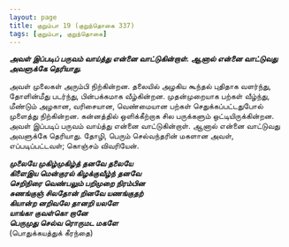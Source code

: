 ```yaml
---
layout: page
title: குறும்பா 19 (குறுந்தொகை 337)
tags: [குறும்பா, குறுந்தொகை]
---
```


<!-- ## 337
### மே 28, 2012 -->

***அவள் இப்படிப் பருவம் வாய்த்து என்னை வாட்டுகின்றாள். ஆனால் என்னை வாட்டுவது அவளுக்கே தெரியாது.***


அவள் முலைகள் அரும்பி நிற்கின்றன. தலையில் அழகிய கூந்தல் புதிதாக வளர்ந்து, தோளின்மீது படர்ந்து, பின்பக்கமாக வீழ்கின்றன. முதன்முறையாக பற்கள் வீழ்ந்து, மீண்டும் அழகான, வரிசையான, வெண்மையான பற்கள் செதுக்கப்பட்டதுபோல் முளைத்து நிற்கின்றன. கன்னத்தில் ஒளிக்கீற்றாக சில பருக்களும் ஒட்டியிருக்கின்றன. அவள் இப்படிப் பருவம் வாய்த்து என்னை வாட்டுகின்றாள். ஆனால் என்னை வாட்டுவது அவளுக்கே தெரியாது.
தோழி, பெரும் செல்வந்தரின் மகளான அவள், எப்படிப்பட்டவள்; கொஞ்சம் விவரியேன்.


***முலையே முகிழ்முகிழ்த் தனவே தலையே  
கிளைஇய மென்குரல் கிழக்குவீழ்ந் தனவே  
செறிநிரை வெண்பலும் பறிமுறை நிரம்பின  
சுணங்குஞ் சிலதோன் றினவே யணங்குதற்  
கியான்ற னறிவலே தானறி யலளே  
யாங்கா குவள்கொ றானே  
பெருமுது செல்வ ரொருமட மகளே***  
(பொதுக்கயத்துக் கீரந்தை)